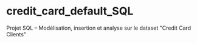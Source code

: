 # credit_card_default_SQL
Projet SQL – Modélisation, insertion et analyse sur le dataset "Credit Card Clients"

